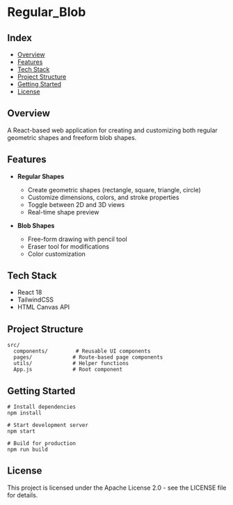 # Regular_Blob

## Index
- [Overview](#overview)
- [Features](#features)
- [Tech Stack](#tech-stack)
- [Project Structure](#project-structure)
- [Getting Started](#getting-started)
- [License](#license)

## Overview
A React-based web application for creating and customizing both regular geometric shapes and freeform blob shapes.

## Features

- **Regular Shapes**
  - Create geometric shapes (rectangle, square, triangle, circle)
  - Customize dimensions, colors, and stroke properties
  - Toggle between 2D and 3D views
  - Real-time shape preview

- **Blob Shapes**
  - Free-form drawing with pencil tool
  - Eraser tool for modifications
  - Color customization
 
## Tech Stack
- React 18
- TailwindCSS
- HTML Canvas API

## Project Structure
```
src/
  components/         # Reusable UI components
  pages/             # Route-based page components
  utils/             # Helper functions
  App.js             # Root component
```

## Getting Started
```
# Install dependencies
npm install

# Start development server
npm start

# Build for production
npm run build
```


## License
This project is licensed under the Apache License 2.0 - see the LICENSE file for details.

